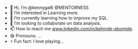 - 👋 Hi, I’m @kennygal6 @MENTORNESS
- 👀 I’m interested in Learning more.
- 🌱 I’m currently learning how to improve my SQL.
- 💞️ I’m looking to collaborate on data analysis.
- 📫 How to reach me www.linkedin.com/in/kehinde-abomide.
- 😄 Pronouns: ...
- ⚡ Fun fact: I love playing...

<!---
kennygal6/kennygal6 is a ✨ special ✨ repository because its `README.md` (this file) appears on your GitHub profile.
You can click the Preview link to take a look at your changes.
--->

